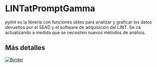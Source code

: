 # LINTatPromptGamma

_pylint_ es la librería con funciones útiles para analizar y graficar los datos devueltos por el SEAD y el software de adquisición del LINT. Se irá actualizando a medida que se necesiten nuevos métodos de análisis.

## Más detalles

[![Binder](https://mybinder.org/badge_logo.svg)](https://mybinder.org/v2/gh/tesislicfisica/lintatpromptgamma/main)
